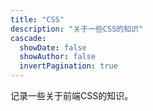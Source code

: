 ```yaml
---
title: "CSS"
description: "关于一些CSS的知识"
cascade:
  showDate: false
  showAuthor: false
  invertPagination: true
---
```


记录一些关于前端CSS的知识。
